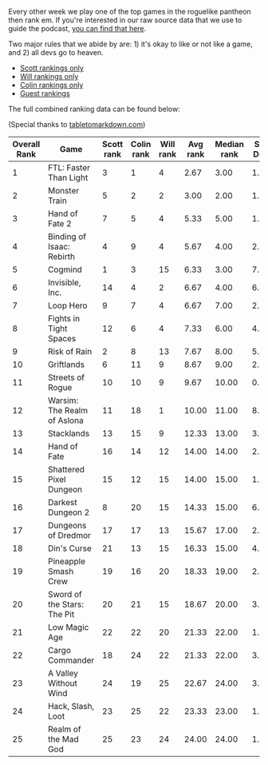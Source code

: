 Every other week we play one of the top games in the roguelike pantheon then rank em. If you're interested in our raw source data that we use to guide the podcast, [you can find that here](https://docs.google.com/spreadsheets/d/1mPCzKz2UP8r3KgRMSSi4KuuKImWZFT7KJEBENuinGTw/edit?usp=sharing).

Two major rules that we abide by are: 1) it's okay to like or not like a game, and 2) all devs go to heaven.

* [Scott rankings only](https://docs.google.com/spreadsheets/d/1wf34T9sseGKv_VtQMcjRq6WuFWj33uU9cbU4oUlZGt8/edit#gid=1410426659)
* [Will rankings only](https://docs.google.com/spreadsheets/d/1wf34T9sseGKv_VtQMcjRq6WuFWj33uU9cbU4oUlZGt8/edit#gid=73210139)
* [Colin rankings only](https://docs.google.com/spreadsheets/d/1wf34T9sseGKv_VtQMcjRq6WuFWj33uU9cbU4oUlZGt8/edit#gid=2046262583)
* [Guest rankings](https://docs.google.com/spreadsheets/d/1wf34T9sseGKv_VtQMcjRq6WuFWj33uU9cbU4oUlZGt8/edit#gid=847369508)

<!-- 
when finished:
* games that X liked more than Y
* games that X and Y agreed on perfectly
* top 'gems' = avg pod rank vs review rank
* top 'anti-gems' = avg pod rank vs review rank
-->

<!--
ongoing short lists (matching youtube playlists?):

top 3 most popular rogues
top 3 hidden gems
top 3 most widely disagreed on games (std dev)
-->


The full combined ranking data can be found below:

(Special thanks to [tabletomarkdown.com](https://tabletomarkdown.com/convert-spreadsheet-to-markdown))

| Overall Rank | Game                        | Scott rank | Colin rank | Will rank | Avg rank | Median rank | Std Dev |
| ------------ | --------------------------- | ---------- | ---------- | --------- | -------- | ----------- | ------- |
| 1            | FTL: Faster Than Light      | 3          | 1          | 4         | 2.67     | 3.00        | 1.53    |
| 2            | Monster Train               | 5          | 2          | 2         | 3.00     | 2.00        | 1.73    |
| 3            | Hand of Fate 2              | 7          | 5          | 4         | 5.33     | 5.00        | 1.53    |
| 4            | Binding of Isaac: Rebirth   | 4          | 9          | 4         | 5.67     | 4.00        | 2.89    |
| 5            | Cogmind                     | 1          | 3          | 15        | 6.33     | 3.00        | 7.57    |
| 6            | Invisible, Inc.             | 14         | 4          | 2         | 6.67     | 4.00        | 6.43    |
| 7            | Loop Hero                   | 9          | 7          | 4         | 6.67     | 7.00        | 2.52    |
| 8            | Fights in Tight Spaces      | 12         | 6          | 4         | 7.33     | 6.00        | 4.16    |
| 9            | Risk of Rain                | 2          | 8          | 13        | 7.67     | 8.00        | 5.51    |
| 10           | Griftlands                  | 6          | 11         | 9         | 8.67     | 9.00        | 2.52    |
| 11           | Streets of Rogue            | 10         | 10         | 9         | 9.67     | 10.00       | 0.58    |
| 12           | Warsim: The Realm of Aslona | 11         | 18         | 1         | 10.00    | 11.00       | 8.54    |
| 13           | Stacklands                  | 13         | 15         | 9         | 12.33    | 13.00       | 3.06    |
| 14           | Hand of Fate                | 16         | 14         | 12        | 14.00    | 14.00       | 2.00    |
| 15           | Shattered Pixel Dungeon     | 15         | 12         | 15        | 14.00    | 15.00       | 1.73    |
| 16           | Darkest Dungeon 2           | 8          | 20         | 15        | 14.33    | 15.00       | 6.03    |
| 17           | Dungeons of Dredmor         | 17         | 17         | 13        | 15.67    | 17.00       | 2.31    |
| 18           | Din's Curse                 | 21         | 13         | 15        | 16.33    | 15.00       | 4.16    |
| 19           | Pineapple Smash Crew        | 19         | 16         | 20        | 18.33    | 19.00       | 2.08    |
| 20           | Sword of the Stars: The Pit | 20         | 21         | 15        | 18.67    | 20.00       | 3.21    |
| 21           | Low Magic Age               | 22         | 22         | 20        | 21.33    | 22.00       | 1.15    |
| 22           | Cargo Commander             | 18         | 24         | 22        | 21.33    | 22.00       | 3.06    |
| 23           | A Valley Without Wind       | 24         | 19         | 25        | 22.67    | 24.00       | 3.21    |
| 24           | Hack, Slash, Loot           | 23         | 25         | 22        | 23.33    | 23.00       | 1.53    |
| 25           | Realm of the Mad God        | 25         | 23         | 24        | 24.00    | 24.00       | 1.00    |















